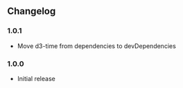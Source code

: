 ## Changelog

### 1.0.1

 - Move d3-time from dependencies to devDependencies

### 1.0.0

 - Initial release
